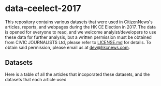 # data-ceelect-2017

This repository contains various datasets that were used in CitizenNews's articles, reports, and webpages during the HK CE Election in 2017. The data is opened for everyone to read, and we welcome analyist/developers to use these data for further analysis, but a written permission must be obtained from CIVIC JOURNALISTS Ltd, please refer to [LICENSE.md](LICENSE.md) for details. To obtain said permission, please email us at dev@hkcnews.com.

## Datasets

Here is a table of all the articles that incoporated these datasets, and the datasets that each article used
